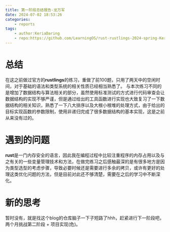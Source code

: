 ```yaml
---
title: 第一阶段总结报告-龙万军
date: 2024-07-02 18:53:26
categories:
    - reports
tags:
    - author:KeriaDaring
    - repo:https://github.com/LearningOS/rust-rustlings-2024-spring-KeriaDaring
---
```


# 总结

在这之前做过官方的**rustlings**的练习，重做了前100题，只用了两天中的空闲时间，对于基础的语法和类型系统的相关性质已经相当熟悉了。
与本次练习不同的是增加了数据结构与算法相关的部分，虽然使用标准测试的方式进行代码审查会让数据结构的实现不够严谨，但是通过给出的工具函数进行实现也大致复习了一下数据结构的相关知识，熟悉了一下八大排序以及大根小根堆的处理方式，由于给出的目标实现函数的参数限制，使用非递归完成了很多数据结构的基本实现，这是之前从来没有过的。

# 遇到的问题

**rust**是一门内存安全的语言，因此我在编程过程中比较注重程序的内存占用以及与之有关的一些变量管理技术和方法，在做完练习之后感触最深的是有很多地方是因为类型选型的考虑步骤，导致必要时候还是需要进行多余的拷贝，或许有更好的处理这类优化问题的方法，但是目前对此还不够清楚，需要在之后的学习中不断深化。

# 新的思考
暂时没有，就是找这个blog的仓库脑子一下子短路了hhh，赶紧进行下一阶段吧，两个月挑战第二阶段 + 项目实现(危)。

